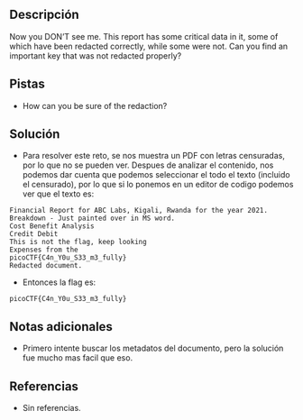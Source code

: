 ## Descripción
Now you DON’T see me. This report has some critical data in it, some of which have been redacted correctly, while some were not. Can you find an important key that was not redacted properly?

## Pistas
- How can you be sure of the redaction?

## Solución
- Para resolver este reto, se nos muestra un PDF con letras censuradas, por lo que no se pueden ver. Despues de analizar el contenido, nos podemos dar cuenta que podemos seleccionar el todo el texto (incluido el censurado), por lo que si lo ponemos en un editor de codigo podemos ver que el texto es:

```shell()
Financial Report for ABC Labs, Kigali, Rwanda for the year 2021.
Breakdown - Just painted over in MS word.
Cost Benefit Analysis
Credit Debit
This is not the flag, keep looking
Expenses from the
picoCTF{C4n_Y0u_S33_m3_fully}
Redacted document.
```

- Entonces la flag es:

```bash()
picoCTF{C4n_Y0u_S33_m3_fully}
```

## Notas adicionales
- Primero intente buscar los metadatos del documento, pero la solución fue mucho mas facil que eso.

## Referencias
- Sin referencias.